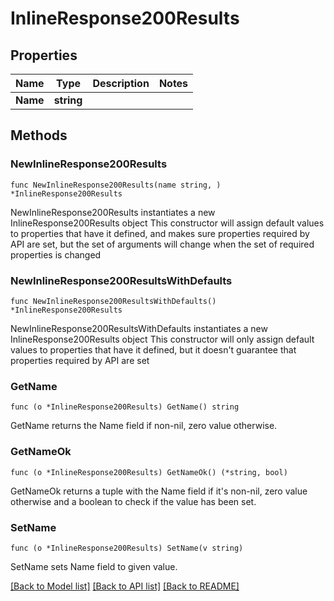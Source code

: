 # InlineResponse200Results

## Properties

Name | Type | Description | Notes
------------ | ------------- | ------------- | -------------
**Name** | **string** |  | 

## Methods

### NewInlineResponse200Results

`func NewInlineResponse200Results(name string, ) *InlineResponse200Results`

NewInlineResponse200Results instantiates a new InlineResponse200Results object
This constructor will assign default values to properties that have it defined,
and makes sure properties required by API are set, but the set of arguments
will change when the set of required properties is changed

### NewInlineResponse200ResultsWithDefaults

`func NewInlineResponse200ResultsWithDefaults() *InlineResponse200Results`

NewInlineResponse200ResultsWithDefaults instantiates a new InlineResponse200Results object
This constructor will only assign default values to properties that have it defined,
but it doesn't guarantee that properties required by API are set

### GetName

`func (o *InlineResponse200Results) GetName() string`

GetName returns the Name field if non-nil, zero value otherwise.

### GetNameOk

`func (o *InlineResponse200Results) GetNameOk() (*string, bool)`

GetNameOk returns a tuple with the Name field if it's non-nil, zero value otherwise
and a boolean to check if the value has been set.

### SetName

`func (o *InlineResponse200Results) SetName(v string)`

SetName sets Name field to given value.



[[Back to Model list]](../README.md#documentation-for-models) [[Back to API list]](../README.md#documentation-for-api-endpoints) [[Back to README]](../README.md)


